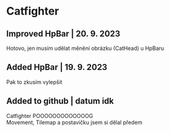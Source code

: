 <h1>Catfighter</h1>
<h2>Improved HpBar | 20. 9. 2023</h2>
Hotovo, jen musím udělat měnění obrázku (CatHead) u HpBaru
<h2>Added HpBar | 19. 9. 2023</h2>
Pak to zkusím vylepšit
<h2>Added to github | datum idk</h2>
Catfighter POOOOOOOOOOOOOG
<br>Movement, Tilemap a postavičku jsem si dělal předem
